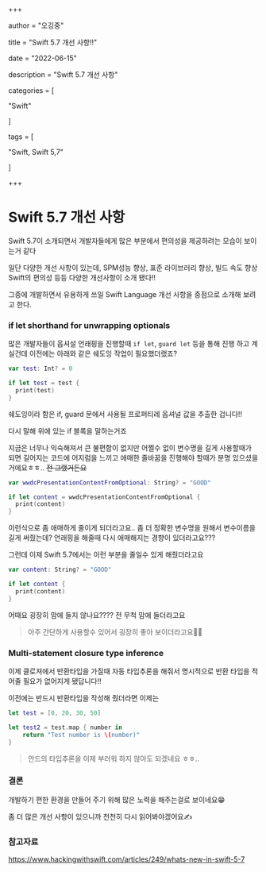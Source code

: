 +++

author = "오깅중"

title = "Swift 5.7 개선 사항!!"

date = "2022-06-15"

description = "Swift 5.7 개선 사항"

categories = [  

 "Swift"

]

tags = [

 "Swift, Swift 5,7"

]

+++

# Swift 5.7 개선 사항

Swift 5.7이 소개되면서 개발자들에게 많은 부분에서 편의성을 제공하려는 모습이 보이는거 같다

일단 다양한 개선 사항이 있는데, SPM성능 향상, 표준 라이브러리 향상, 빌드 속도 향상 Swift의 편의성 등등 다양한 개선사항이 소개 됐다!!

그중에 개발하면서 유용하게 쓰일 Swift Language 개선 사항을 중점으로 소개해 보려고 한다.

### if let shorthand for unwrapping optionals

많은 개발자들이 옵셔설 언래핑을 진행할때 `if let`, `guard let` 등을 통해 진행 하고 계실건데 이전에는 아래와 같은 쉐도잉 작업이 필요했더랬죠?

```swift
var test: Int? = 0

if let test = test { 
  print(test)
}
```

쉐도잉이라 함은 if, guard 문에서 사용될 프로퍼티레 옵셔널 값을 추출한 겁니다!!

다시 말해 위에 있는 if 블록을 말하는거죠

지금은 너무나 익숙해져서 큰 불편함이 없지만 어쩔수 없이 변수명을 길게 사용할때가 되면 길어지는 코드에 어지럼을 느끼고 애매한 줄바꿈을 진행해야 할때가 분명 있으셨을거에요ㅎㅎ.. ~~전 그랬거든요~~

```swift
var wwdcPresentationContentFromOptional: String? = "GOOD"

if let content = wwdcPresentationContentFromOptional { 
  print(content)
}
```

이런식으로 좀 애매하게 줄이게 되더라고요.. 좀 더 정확한 변수명을 원해서 변수이름을 길게 써줬는데? 언래핑을 해줄때 다시 애매해지는 경향이 있더라고요???

그런데 이제 Swift 5.7에서는 이런 부분을 줄일수 있게 해줬더라고요

```swift
var content: String? = "GOOD"

if let content { 
  print(content)
}
```

어때요 굉장히 맘에 들지 않나요???? 전 무척 맘에 들더라고요

> 아주 간단하게 사용할수 있어서 굉장히 좋아 보이더라고요👏🏻

### Multi-statement closure type inference

이제 클로져에서 반환타입을 가질때 자동 타입추론을 해줘서 명시적으로 반환 타입을 적어줄 필요가 없어지게 됐답니다!!

이전에는 반드시 반환타입을 작성해 줬더라면 이제는

```swift
let test = [0, 20, 30, 50]

let test2 = test.map { number in 
 	return "Test number is \(number)"                      
}
```

> 안드의 타입추론을 이제 부러워 하지 않아도 되겠네요 ㅎㅎ..

### 결론

개발하기 편한 환경을 만들어 주기 위해 많은 노력을 해주는걸로 보이네요😁

좀 더 많은 개선 사항이 있으니까 천천히 다시 읽어봐야겠어요✍️



### 참고자료

https://www.hackingwithswift.com/articles/249/whats-new-in-swift-5-7
